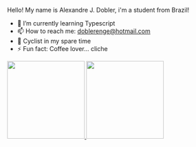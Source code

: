 Hello! My name is Alexandre J. Dobler, i'm a student from Brazil!

- 🌱 I’m currently learning Typescript
- 📫 How to reach me: doblerenge@hotmail.com
- 🚴 Cyclist in my spare time
- ⚡ Fun fact: Coffee lover... cliche
<div>
<a href="[Repositórios doblerale](https://github.com/doblerale?tab=repositories)">
<img loading="lazy" height="180em" src="https://github-readme-stats.vercel.app/api/top-langs/?username=doblerale&layout=compact&langs_count=7&theme=radical&cache_seconds=1500"/>
<img loading="lazy" height="180em" src="https://github-readme-stats.vercel.app/api?username=doblerale&show_icons=true&theme=radical&include_all_commits=true&count_private=false"/>
</div>

